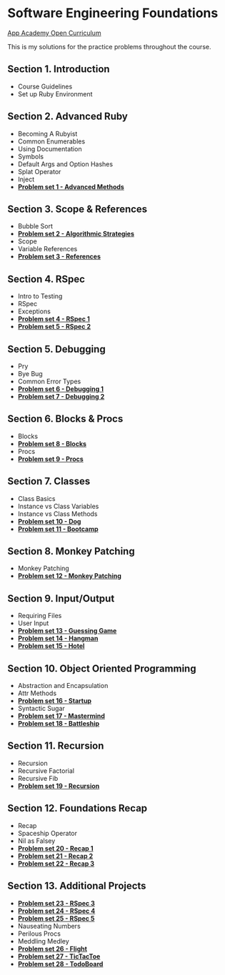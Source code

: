# Software Engineering Foundations

<a target="_blank" href="https://open.appacademy.io/learn/full-stack-online/software-engineering-foundations/">App Academy Open Curriculum</a>

<p>This is my solutions for the practice problems throughout the course.</p>

<h2>Section 1. Introduction</h2>
<ul>
    <li>Course Guidelines</li>
    <li>Set up Ruby Environment</li>
</ul>

<h2>Section 2. Advanced Ruby</h2>
<ul>
    <li>Becoming A Rubyist</li>
    <li>Common Enumerables</li>
    <li>Using Documentation</li>
    <li>Symbols</li>
    <li>Default Args and Option Hashes</li>
    <li>Splat Operator</li>
    <li>Inject</li>
    <li><b><a href="https://github.com/linhhvo/ruby-practices/tree/main/1%20-%20advanced_methods_exercise">Problem set 1 - Advanced Methods</a></b></li>
</ul>

<h2>Section 3. Scope & References</h2>
<ul>
    <li>Bubble Sort</li>
    <li><b><a href="https://github.com/linhhvo/ruby-practices/tree/main/2%20-%20algorithmic_strategies_exercise">Problem set 2 - Algorithmic Strategies</a></b></li>
    <li>Scope</li>
    <li>Variable References</li>
    <li><b><a href="https://github.com/linhhvo/ruby-practices/tree/main/2%20-%20algorithmic_strategies_exercise">Problem set 3 - References</a></b></li>
</ul>

<h2>Section 4. RSpec</h2>
<ul>
    <li>Intro to Testing</li>
    <li>RSpec</li>
    <li>Exceptions</li>
    <li><b><a href="https://github.com/linhhvo/ruby-practices/tree/main/4%20-%20rspec_exercise_1">Problem set 4 - RSpec 1</a></b></li>
    <li><b><a href="https://github.com/linhhvo/ruby-practices/tree/main/5%20-%20rspec_exercise_2">Problem set 5 - RSpec 2</a></b></li>
</ul>

<h2>Section 5. Debugging</h2>
<ul>
    <li>Pry</li>
    <li>Bye Bug</li>
    <li>Common Error Types</li>
    <li><b><a href="https://github.com/linhhvo/ruby-practices/tree/main/6%20-%20debugging_exercise_1">Problem set 6 - Debugging 1</a></b></li>
    <li><b><a href="https://github.com/linhhvo/ruby-practices/tree/main/7%20-%20debugging_exercise_2">Problem set 7 - Debugging 2</a></b></li>
</ul>

<h2>Section 6. Blocks & Procs</h2>
<ul>
    <li>Blocks</li>
    <li><b><a href="https://github.com/linhhvo/ruby-practices/tree/main/8%20-%20blocks_project">Problem set 8 - Blocks</a></b></li>
    <li>Procs</li>
    <li><b><a href="https://github.com/linhhvo/ruby-practices/tree/main/9%20-%20procs_project">Problem set 9 - Procs</a></b></li>
</ul>

<h2>Section 7. Classes</h2>
<ul>
    <li>Class Basics</li>
    <li>Instance vs Class Variables</li>
    <li>Instance vs Class Methods</li>
    <li><b><a href="https://github.com/linhhvo/ruby-practices/tree/main/10%20-%20dog_project">Problem set 10 - Dog</a></b></li>
    <li><b><a href="https://github.com/linhhvo/ruby-practices/tree/main/11%20-%20bootcamp_project">Problem set 11 - Bootcamp</a></b></li>
</ul>

<h2>Section 8. Monkey Patching</h2>
<ul>
    <li>Monkey Patching</li>
    <li><b><a href="https://github.com/linhhvo/ruby-practices/tree/main/12%20-%20monkey_patching_project">Problem set 12 - Monkey Patching</a></b></li>
</ul>

<h2>Section 9. Input/Output</h2>
<ul>
    <li>Requiring Files</li>
    <li>User Input</li>
    <li><b><a href="https://github.com/linhhvo/ruby-practices/tree/main/13%20-%20guessing_game_project">Problem set 13 - Guessing Game</a></b></li>
    <li><b><a href="https://github.com/linhhvo/ruby-practices/tree/main/14%20-%20hangman_project">Problem set 14 - Hangman</a></b></li>
    <li><b><a href="https://github.com/linhhvo/ruby-practices/tree/main/15%20-%20hotel_project">Problem set 15 - Hotel</a></b></li>
</ul>

<h2>Section 10. Object Oriented Programming</h2>
<ul>
    <li>Abstraction and Encapsulation</li>
    <li>Attr Methods</li>
    <li><b><a href="https://github.com/linhhvo/ruby-practices/tree/main/16%20-%20startup_project">Problem set 16 - Startup</a></b></li>
    <li>Syntactic Sugar</li>
    <li><b><a href="https://github.com/linhhvo/ruby-practices/tree/main/17%20-%20mastermind_project">Problem set 17 - Mastermind</a></b></li>
    <li><b><a href="https://github.com/linhhvo/ruby-practices/tree/main/18%20-%20battleship_project">Problem set 18 - Battleship</a></b></li>
</ul>

<h2>Section 11. Recursion</h2>
<ul>
    <li>Recursion</li>
    <li>Recursive Factorial</li>
    <li>Recursive Fib</li>
    <li><b><a href="">Problem set 19 - Recursion</a></b></li>
</ul>

<h2>Section 12. Foundations Recap</h2>
<ul>
    <li>Recap</li>
    <li>Spaceship Operator</li>
    <li>Nil as Falsey</li>
    <li><b><a href="">Problem set 20 - Recap 1</a></b></li>
    <li><b><a href="">Problem set 21 - Recap 2</a></b></li>
    <li><b><a href="">Problem set 22 - Recap 3</a></b></li>
</ul>

<h2>Section 13. Additional Projects</h2>
<ul>
    <li><b><a href="">Problem set 23 - RSpec 3</a></b></li>
    <li><b><a href="">Problem set 24 - RSpec 4</a></b></li>
    <li><b><a href="">Problem set 25 - RSpec 5</a></b></li>
    <li>Nauseating Numbers</li>
    <li>Perilous Procs</li>
    <li>Meddling Medley</li>
    <li><b><a href="">Problem set 26 - Flight</a></b></li>
    <li><b><a href="">Problem set 27 - TicTacToe</a></b></li>
    <li><b><a href="">Problem set 28 - TodoBoard</a></b></li>
</ul>
